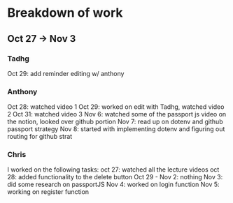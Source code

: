 # Breakdown of work

## Oct 27 -> Nov 3
### Tadhg
Oct 29: add reminder editing w/ anthony

### Anthony
Oct 28: watched video 1
Oct 29: worked on edit with Tadhg, watched video 2
Oct 31: watched video 3
Nov 6: watched some of the passport js video on the notion, looked over github portion
Nov 7: read up on dotenv and github passport strategy 
Nov 8: started with implementing dotenv and figuring out routing for github strat 

### Chris
I worked on the following tasks:
oct 27: watched all the lecture videos
oct 28: added functionality to the delete button
Oct 29 - Nov 2: nothing
Nov 3: did some research on passportJS
Nov 4: worked on login function
Nov 5: working on register function

